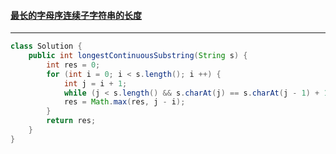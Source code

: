#### <a href="https://leetcode.cn/problems/length-of-the-longest-alphabetical-continuous-substring/">最长的字母序连续子字符串的长度</a>

--------

```java
class Solution {
    public int longestContinuousSubstring(String s) {
        int res = 0;
        for (int i = 0; i < s.length(); i ++) {
            int j = i + 1;
            while (j < s.length() && s.charAt(j) == s.charAt(j - 1) + 1) j ++;
            res = Math.max(res, j - i);
        }
        return res;
    }
}
```

